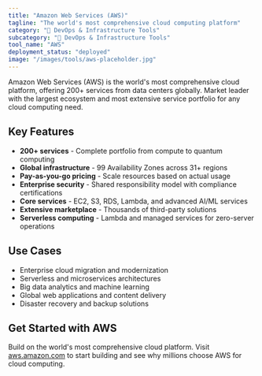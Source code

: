 ```yaml
---
title: "Amazon Web Services (AWS)"
tagline: "The world's most comprehensive cloud computing platform"
category: "🔧 DevOps & Infrastructure Tools"
subcategory: "🔧 DevOps & Infrastructure Tools"
tool_name: "AWS"
deployment_status: "deployed"
image: "/images/tools/aws-placeholder.jpg"
---
```

Amazon Web Services (AWS) is the world's most comprehensive cloud platform, offering 200+ services from data centers globally. Market leader with the largest ecosystem and most extensive service portfolio for any cloud computing need.

## Key Features

- **200+ services** - Complete portfolio from compute to quantum computing
- **Global infrastructure** - 99 Availability Zones across 31+ regions
- **Pay-as-you-go pricing** - Scale resources based on actual usage
- **Enterprise security** - Shared responsibility model with compliance certifications
- **Core services** - EC2, S3, RDS, Lambda, and advanced AI/ML services
- **Extensive marketplace** - Thousands of third-party solutions
- **Serverless computing** - Lambda and managed services for zero-server operations

## Use Cases

- Enterprise cloud migration and modernization
- Serverless and microservices architectures
- Big data analytics and machine learning
- Global web applications and content delivery
- Disaster recovery and backup solutions

## Get Started with AWS

Build on the world's most comprehensive cloud platform. Visit [aws.amazon.com](https://aws.amazon.com) to start building and see why millions choose AWS for cloud computing.
